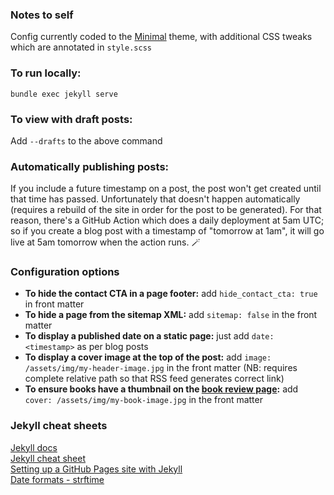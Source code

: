### Notes to self

Config currently coded to the [Minimal](https://github.com/pages-themes/minimal) theme, with additional CSS tweaks which are annotated in `style.scss`

### To run locally:

`bundle exec jekyll serve`

### To view with draft posts:

Add `--drafts` to the above command

### Automatically publishing posts:

If you include a future timestamp on a post, the post won't get created until that time has passed. Unfortunately that doesn't happen automatically (requires a rebuild of the site in order for the post to be generated). For that reason, there's a GitHub Action which does a daily deployment at 5am UTC; so if you create a blog post with a timestamp of "tomorrow at 1am", it will go live at 5am tomorrow when the action runs. 🪄 

### Configuration options

* **To hide the contact CTA in a page footer:** add `hide_contact_cta: true` in front matter
* **To hide a page from the sitemap XML:** add `sitemap: false` in the front matter
* **To display a published date on a static page:** just add `date: <timestamp>` as per blog posts
* **To display a cover image at the top of the post:** add `image: /assets/img/my-header-image.jpg` in the front matter (NB: requires complete relative path so that RSS feed generates correct link)
* **To ensure books have a thumbnail on the [book review page](https://mojovation.co.uk/books):** add `cover: /assets/img/my-book-image.jpg` in the front matter

### Jekyll cheat sheets

[Jekyll docs](https://jekyllrb.com/docs/)  
[Jekyll cheat sheet](https://devhints.io/jekyll)  
[Setting up a GitHub Pages site with Jekyll](https://docs.github.com/en/pages/setting-up-a-github-pages-site-with-jekyll)  
[Date formats - strftime](http://www.strfti.me/)
